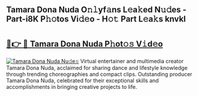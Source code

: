## Tamara Dona Nuda O𝚗𝚕yf𝚊ns L𝚎a𝚔ed N𝚞𝚍es - Part-i8K P𝚑𝚘tos Vi𝚍𝚎o - H𝚘𝚝 Part L𝚎a𝚔s knvkI

# <h2><a href="http://kf54d0.oniu.top/?m=Tamara+Dona+Nuda">🔗👉 🔴 Tamara Dona Nuda P𝚑ot𝚘𝚜 V𝚒d𝚎o</a></h2>

[![Tamara Dona Nuda Nu𝚍e𝚜](https://i.imgur.com/0qMVB7G.gif)](http://kf54d0.oniu.top/?m=Tamara+Dona+Nuda)
Virtual entertainer and multimedia creator Tamara Dona Nuda, acclaimed for sharing dance and lifestyle knowledge through trending choreographies and compact clips. Outstanding producer Tamara Dona Nuda, celebrated for their exceptional skills and accomplishments in bringing creative projects to life.  
